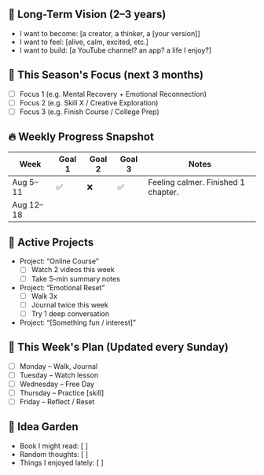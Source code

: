 ## 🎯 Long-Term Vision (2–3 years)
- I want to become: [a creator, a thinker, a [your version]]
- I want to feel: [alive, calm, excited, etc.]
- I want to build: [a YouTube channel? an app? a life I enjoy?]

## 📆 This Season's Focus (next 3 months)
- [ ] Focus 1 (e.g. Mental Recovery + Emotional Reconnection)
- [ ] Focus 2 (e.g. Skill X / Creative Exploration)
- [ ] Focus 3 (e.g. Finish Course / College Prep)

## 🔥 Weekly Progress Snapshot
| Week       | Goal 1 | Goal 2 | Goal 3 | Notes |
|------------|--------|--------|--------|-------|
| Aug 5–11   | ✅     | ❌     | ✅     | Feeling calmer. Finished 1 chapter. |
| Aug 12–18  |        |        |        |       |

## 🔨 Active Projects
- Project: “Online Course”
   - [ ] Watch 2 videos this week
   - [ ] Take 5-min summary notes
- Project: “Emotional Reset”
   - [ ] Walk 3x
   - [ ] Journal twice this week
   - [ ] Try 1 deep conversation
- Project: “[Something fun / interest]”

## 📅 This Week's Plan (Updated every Sunday)
- [ ] Monday – Walk, Journal
- [ ] Tuesday – Watch lesson
- [ ] Wednesday – Free Day
- [ ] Thursday – Practice [skill]
- [ ] Friday – Reflect / Reset

## 🧠 Idea Garden
- Book I might read: [ ]
- Random thoughts: [ ]
- Things I enjoyed lately: [ ]
